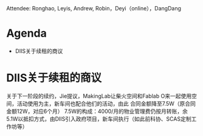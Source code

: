 Attendee: Ronghao, Leyis, Andrew, Robin，Deyi（online），DangDang

# Agenda

- DIIS关于续租的商议

# DIIS关于续租的商议
关于下一阶段的续约，Jie提议，MakingLab让柴火空间和Fablab O来一起使用空间，活动使用为主，新车间也配合他们的活动，由此 合同金额降至7.5W（原合同金额12W，对应6个月）
7.5W的构成：4000/月的物业管理费仍按月转账，余5.1W以抵扣方式，由DIIS引入政府项目，新车间执行（如此前科协、SCAS定制工作坊等）
